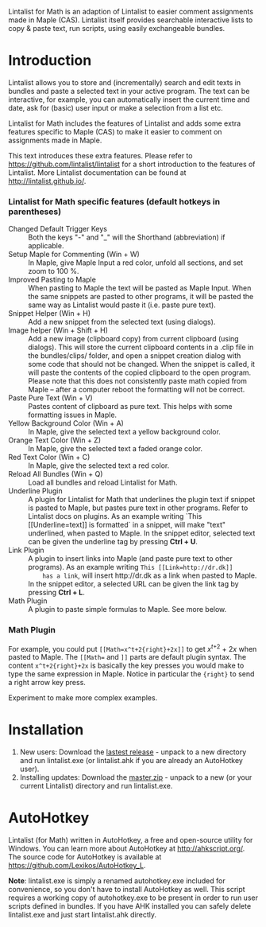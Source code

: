 Lintalist for Math is an adaption of Lintalist to easier comment assignments
made in Maple (CAS). Lintalist itself provides searchable interactive lists to
copy & paste text, run scripts, using easily exchangeable bundles.


# Introduction

Lintalist allows you to store and (incrementally) search and edit texts in
bundles and paste a selected text in your active program. The text can be
interactive, for example, you can automatically insert the current time and
date, ask for (basic) user input or make a selection from a list etc.

Lintalist for Math includes the features of Lintalist and adds some extra
features specific to Maple (CAS) to make it easier to comment on assignments
made in Maple.

This text introduces these extra features. Please refer to
<https://github.com/lintalist/lintalist> for a short introduction to the
features of Lintalist. More Lintalist documentation can be found at
<http://lintalist.github.io/>.

### Lintalist for Math specific features (default hotkeys in parentheses)

<dl>
  <dt>Changed Default Trigger Keys</dt>
  <dd>Both the keys "-" and "_" will the Shorthand (abbreviation) if applicable.</dd>
  
  <dt>Setup Maple for Commenting (Win + W)</dt>
  <dd>In Maple, give Maple Input a red color, unfold all sections,
    and set zoom to 100 %.</dd>

  <dt>Improved Pasting to Maple</dt>
  <dd>When pasting to Maple the text will be pasted as Maple Input.
    When the same snippets are pasted to other programs, it will
    be pasted the same way as Lintalist would paste it (i.e. paste pure text).
    </dd>

  <dt>Snippet Helper (Win + H)</dt>
  <dd>Add a new snippet from the selected text (using dialogs).</dd>
  
  <dt>Image helper (Win + Shift + H)</dt>
  <dd>Add a new image (clipboard copy) from current clipboard (using dialogs).
  This will store the current clipboard contents in a .clip file in the
  bundles/clips/ folder, and open a snippet creation dialog with some code
  that should not be changed. When the snippet is called, it will paste
  the contents of the copied clipboard to the open program. Please note that
  this does not consistently paste math copied from Maple – after a 
  computer reboot the formatting will not be correct.</dd>

  <dt>Paste Pure Text (Win + V)</dt>
  <dd>Pastes content of clipboard as pure text. This helps with some
    formatting issues in Maple.</dd>

  <dt>Yellow Background Color (Win + A)</dt>
  <dd>In Maple, give the selected text a yellow background color.</dd>

  <dt>Orange Text Color (Win + Z)</dt>
  <dd>In Maple, give the selected text a faded orange color.</dd>

  <dt>Red Text Color (Win + C)</dt>
  <dd>In Maple, give the selected text a red color.</dd>

  <dt>Reload All Bundles (Win + Q)</dt>
  <dd>Load all bundles and reload Lintalist for Math.</dd>

  <dt>Underline Plugin</dt>
  <dd>A plugin for Lintalist for Math that underlines the plugin text if
    snippet is pasted to Maple, but pastes pure text in other programs. Refer to
    Lintalist docs on plugins. As an example writing `This [[Underline=text]] 
    is formatted` in a snippet, will make "text" underlined, when pasted to 
    Maple. In the snippet editor, selected text can be given the underline tag 
    by pressing <strong>Ctrl + U</strong>.</dd>

  <dt>Link Plugin</dt>
  <dd>A plugin to insert links into Maple (and paste pure text to other
    programs). As an example writing <code>This [[Link=http://dr.dk]] 
    has a link</code>, will insert http://dr.dk as a link when pasted to Maple. In 
    the snippet editor, a selected URL can be given the link tag by 
    pressing <strong>Ctrl + L</strong>.</dd>

  <dt>Math Plugin</dt>
  <dd>A plugin to paste simple formulas to Maple. See more below.</dd>
</dl>

### Math Plugin

For example, you could put `[[Math=x^t+2{right}+2x]]` to get
<i>x</i><sup><i>t</i>+2</sup> + 2<i>x</i> when pasted to Maple. The `[[Math=` 
and `]]` parts are default plugin syntax. The content `x^t+2{right}+2x` is 
basically the key presses you would make to type the same expression in Maple. 
Notice in particular the `{right}` to send a right arrow key press.

Experiment to make more complex examples.

# Installation

1. New users: Download the [lastest
   release](https://github.com/jensjacobt/lintalist-for-math/releases) - unpack
   to a new directory and run lintalist.exe (or lintalist.ahk if you are already
   an AutoHotkey user).
2. Installing updates: Download the [master.zip](https://github.com/jensjacobt/lintalist-for-math/archive/master.zip) - unpack to a new (or your current Lintalist) directory and run lintalist.exe.

# AutoHotkey

Lintalist (for Math) written in AutoHotkey, a free and open-source utility for
Windows.  You can learn more about AutoHotkey at <http://ahkscript.org/>. The
source code for AutoHotkey is available at
<https://github.com/Lexikos/AutoHotkey_L>.

**Note**: lintalist.exe is simply a renamed autohotkey.exe included for
convenience, so you don't have to install AutoHotkey as well.  This script
requires a working copy of autohotkey.exe to be present in order to run user
scripts defined in bundles. If you have AHK installed you can safely delete
lintalist.exe and just start lintalist.ahk directly.
